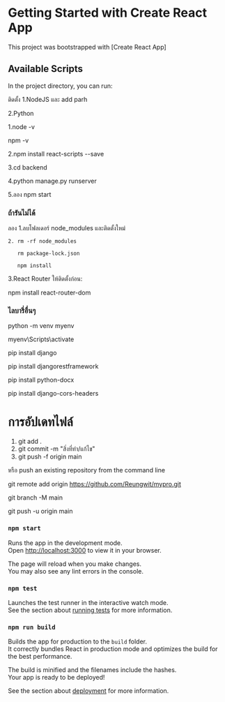 # Getting Started with Create React App

This project was bootstrapped with [Create React App]

## Available Scripts

In the project directory, you can run:

ติดตั้ง 1.NodeJS และ add parh

2.Python

1.node -v

  npm -v

2.npm install react-scripts --save

3.cd backend

4.python manage.py runserver

5.ลอง npm start

### ถ้ารันไม่ได้ 
ลอง 1.ลบโฟลเดอร์ node_modules และติดตั้งใหม่

    2. rm -rf node_modules
    
       rm package-lock.json
       
       npm install
       
3.React Router ให้ติดตั้งก่อน:

npm install react-router-dom

### ไลบารี่อื่นๆ

python -m venv myenv

myenv\Scripts\activate

pip install django

pip install djangorestframework

pip install python-docx

pip install django-cors-headers

# การอัปเดทไฟล์
1. git add .
2. git commit -m "สิ่งที่ทำ/แก้ไข"
3. git push -f origin main

หรือ
push an existing repository from the command line

git remote add origin https://github.com/Reungwit/mypro.git

git branch -M main

git push -u origin main



### `npm start`

Runs the app in the development mode.\
Open [http://localhost:3000](http://localhost:3000) to view it in your browser.

The page will reload when you make changes.\
You may also see any lint errors in the console.

### `npm test`

Launches the test runner in the interactive watch mode.\
See the section about [running tests](https://facebook.github.io/create-react-app/docs/running-tests) for more information.

### `npm run build`

Builds the app for production to the `build` folder.\
It correctly bundles React in production mode and optimizes the build for the best performance.

The build is minified and the filenames include the hashes.\
Your app is ready to be deployed!

See the section about [deployment](https://facebook.github.io/create-react-app/docs/deployment) for more information.


